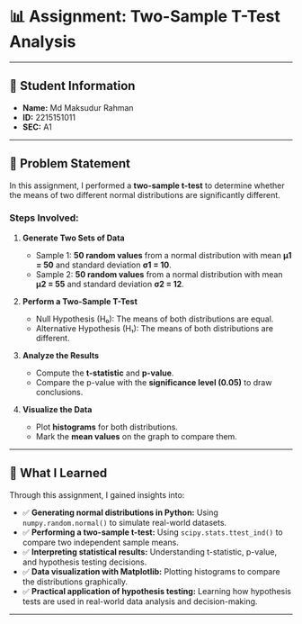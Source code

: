 # 📊 Assignment: Two-Sample T-Test Analysis

---

## 👤 Student Information  
- **Name:** Md Maksudur Rahman  
- **ID:** 2215151011  
- **SEC:** A1  

---

## 📝 Problem Statement  
In this assignment, I performed a **two-sample t-test** to determine whether the means of two different normal distributions are significantly different.  

### **Steps Involved:**  
1. **Generate Two Sets of Data**  
   - Sample 1: **50 random values** from a normal distribution with mean **μ1 = 50** and standard deviation **σ1 = 10**.  
   - Sample 2: **50 random values** from a normal distribution with mean **μ2 = 55** and standard deviation **σ2 = 12**.  

2. **Perform a Two-Sample T-Test**  
   - Null Hypothesis (H₀): The means of both distributions are equal.  
   - Alternative Hypothesis (H₁): The means of both distributions are different.  

3. **Analyze the Results**  
   - Compute the **t-statistic** and **p-value**.  
   - Compare the p-value with the **significance level (0.05)** to draw conclusions.  

4. **Visualize the Data**  
   - Plot **histograms** for both distributions.  
   - Mark the **mean values** on the graph to compare them.  

---

## 🎯 What I Learned  
Through this assignment, I gained insights into:  

- ✅ **Generating normal distributions in Python:** Using `numpy.random.normal()` to simulate real-world datasets.  
- ✅ **Performing a two-sample t-test:** Using `scipy.stats.ttest_ind()` to compare two independent sample means.  
- ✅ **Interpreting statistical results:** Understanding t-statistic, p-value, and hypothesis testing decisions.  
- ✅ **Data visualization with Matplotlib:** Plotting histograms to compare the distributions graphically.  
- ✅ **Practical application of hypothesis testing:** Learning how hypothesis tests are used in real-world data analysis and decision-making.  

---
